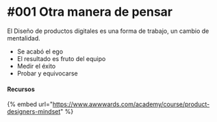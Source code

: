 # #001 Otra manera de pensar



El Diseño de productos digitales es una forma de trabajo, un cambio de mentalidad.

* Se acabó el ego
* El resultado es fruto del equipo
* Medir el éxito
* Probar y equivocarse

#### Recursos

{% embed url="https://www.awwwards.com/academy/course/product-designers-mindset" %}

